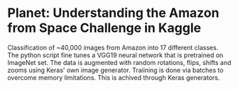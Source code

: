 # Planet: Understanding the Amazon from Space Challenge in Kaggle

Classification of ~40,000 images from Amazon into 17 different classes. The python script fine tunes a VGG19 neural network that is pretrained on ImageNet set. The data is augmented with random rotations, flips, shifts and zooms using Keras' own image generator. Traiining is done via batches to overcome memory limitations. This is achived through Keras generators.
